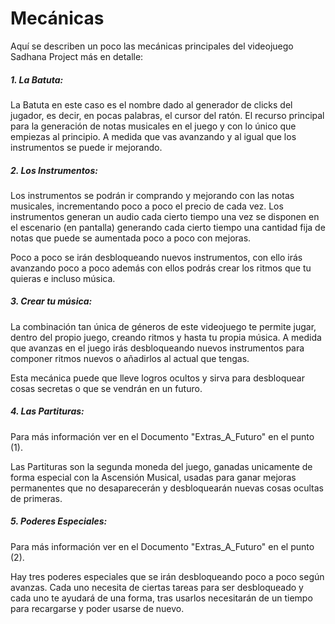# Mecánicas

Aquí se describen un poco las mecánicas principales del videojuego Sadhana Project más en detalle:

##### 1. La Batuta:

La Batuta en este caso es el nombre dado al generador de clicks del jugador, es decir, en pocas palabras, el cursor del ratón. El recurso principal para la generación de notas musicales en el juego y con lo único que empiezas al principio. A medida que vas avanzando y al igual que los instrumentos se puede ir mejorando.

##### 2. Los Instrumentos:

Los instrumentos se podrán ir comprando y mejorando con las notas musicales, incrementando poco a poco el precio de cada vez. Los instrumentos generan un audio cada cierto tiempo una vez se disponen en el escenario (en pantalla) generando cada cierto tiempo una cantidad fija de notas que puede se aumentada poco a poco con mejoras.

Poco a poco se irán desbloqueando nuevos instrumentos, con ello irás avanzando poco a poco además con ellos podrás crear los ritmos que tu quieras e incluso música.

##### 3. Crear tu música:

La combinación tan única de géneros de este videojuego te permite jugar, dentro del propio juego, creando ritmos y hasta tu propia música. A medida que avanzas en el juego irás desbloqueando nuevos instrumentos para componer ritmos nuevos o añadirlos al actual que tengas. 

Esta mecánica puede que lleve logros ocultos y sirva para desbloquear cosas secretas o que se vendrán en un futuro.

##### 4. Las Partituras:
<suv>Para más información ver en el Documento "Extras_A_Futuro" en el punto (1).</suv>

Las Partituras son la segunda moneda del juego, ganadas unicamente de forma especial con la Ascensión Musical, usadas para ganar mejoras permanentes que no desaparecerán y desbloquearán nuevas cosas ocultas de primeras.

##### 5. Poderes Especiales:
<suv>Para más información ver en el Documento "Extras_A_Futuro" en el punto (2).</suv>

Hay tres poderes especiales que se irán desbloqueando poco a poco según avanzas. Cada uno necesita de ciertas tareas para ser desbloqueado y cada uno te ayudará de una forma, tras usarlos necesitarán de un tiempo para recargarse y poder usarse de nuevo.
